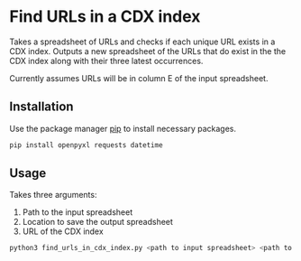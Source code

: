 # Find URLs in a CDX index

Takes a spreadsheet of URLs and checks if each unique URL exists in a CDX index.
Outputs a new spreadsheet of the URLs that do exist in the the CDX index along with their three latest occurrences.

Currently assumes URLs will be in column E of the input spreadsheet.


## Installation
Use the package manager [pip](https://pip.pypa.io/en/stable/) to install necessary packages. 

```bash
pip install openpyxl requests datetime
```

## Usage

Takes three arguments:

1. Path to the input spreadsheet
2. Location to save the output spreadsheet
3. URL of the CDX index

```bash
python3 find_urls_in_cdx_index.py <path to input spreadsheet> <path to destination folder> <url of cdx index>
```